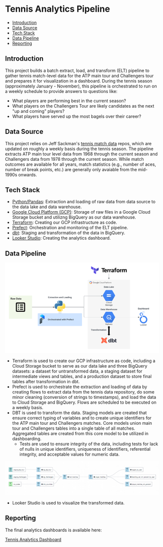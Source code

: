 # Tennis Analytics Pipeline
- [Introduction](#introduction)
- [Data Source](#data-source)
- [Tech Stack](#tech-stack)
- [Data Pipeline](#data-pipeline)
- [Reporting](#reporting)

## Introduction
This project builds a batch extract, load, and transform (ELT) pipeline to gather tennis match-level data for the ATP main tour and Challengers tour and prepares it for visualization in a dashboard. During the tennis season (approximately January - November), this pipeline is orchestrated to run on a weekly schedule to provide answers to questions like:

- What players are performing best in the current season?
- What players on the Challengers Tour are likely candidates as the next "up and coming" players?
- What players have served up the most bagels over their career? 

## Data Source
This project relies on Jeff Sackman's [tennis match data](https://github.com/JeffSackmann/tennis_atp) repos, which are updated on roughly a weekly basis during the tennis season. The pipeline extracts ATP main tour level data from 1968 through the current season and Challengers data from 1978 through the current season. While match outcomes are available for all years, match statistics (e.g., number of aces, number of break points, etc.) are generally only avaiable from the mid-1990s onwards. 

## Tech Stack
- [Python/Pandas](https://pandas.pydata.org/): Extraction and loading of raw data from data source to the data lake and data warehouse.
- [Google Cloud Platform (GCP)](https://cloud.google.com/): Storage of raw files in a Google Cloud Storage bucket and utilizng BigQuery as our data warehouse.
- [Terraform](https://www.terraform.io/): Creating our GCP infrastructure as code.
- [Prefect](https://www.prefect.io/): Orchestration and monitoring of the ELT pipeline.
- [dbt](https://www.getdbt.com/): Staging and transformation of the data in BigQuery.
- [Looker Studio](https://lookerstudio.google.com/overview): Creating the analytics dashboard.

## Data Pipeline
![pipeline-digram](images/pipeline_diagram.png)

- Terraform is used to create our GCP infrastructure as code, including a Cloud Storage bucket to serve as our data lake and three BigQuery datasets: a dataset for untransformed data, a staging dataset for intermediate views and tables, and a production dataset to store final tables after transformation in dbt.
- Prefect is used to orchestrate the extraction and loading of data by creating flows to extract data from the tennis data repository, do some minor cleaning (conversion of strings to timestamps), and load the data to Cloud Storage and BigQuery. Flows are scheduled to be executed on a weekly basis.
- DBT is used to transform the data. Staging models are created that ensure correct typing of variables and to create unique identifiers for the ATP main tour and Challengers matches. Core models union main tour and Challengers tables into a single table of all matches. Aggregated tables are created from this core model to be utilized in dashboarding.
  - Tests are used to ensure integrity of the data, including tests for lack of nulls in unique identifiers, uniqueness of identifiers, referential integrity, and acceptable values for numeric data.

![lineage-graph](images/lineage_graph.png)
- Looker Studio is used to visualize the transformed data. 

## Reporting
The final analytics dashboards is available here:

[Tennis Analytics Dashboard](https://lookerstudio.google.com/reporting/faf90ed4-8bda-40dd-9a1b-cdd4466e6d49)
